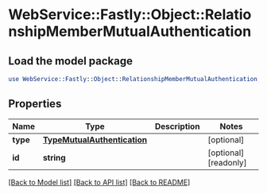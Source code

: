 # WebService::Fastly::Object::RelationshipMemberMutualAuthentication

## Load the model package
```perl
use WebService::Fastly::Object::RelationshipMemberMutualAuthentication;
```

## Properties
Name | Type | Description | Notes
------------ | ------------- | ------------- | -------------
**type** | [**TypeMutualAuthentication**](TypeMutualAuthentication.md) |  | [optional] 
**id** | **string** |  | [optional] [readonly] 

[[Back to Model list]](../README.md#documentation-for-models) [[Back to API list]](../README.md#documentation-for-api-endpoints) [[Back to README]](../README.md)


